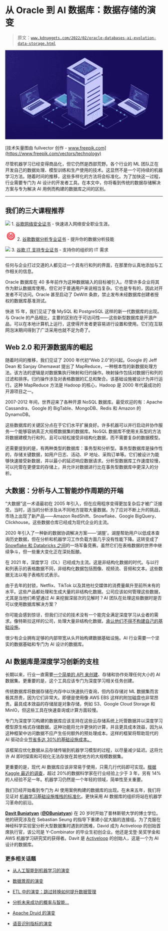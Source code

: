 # 从 Oracle 到 AI 数据库：数据存储的演变

> 原文：[`www.kdnuggets.com/2022/02/oracle-databases-ai-evolution-data-storage.html`](https://www.kdnuggets.com/2022/02/oracle-databases-ai-evolution-data-storage.html)

![从 Oracle 到 AI 数据库：数据存储的演变](img/6c896d3ad813766531a27e53c5468052.png)

[技术矢量图由 fullvector 创作 - www.freepik.com](https://www.freepik.com/vectors/technology)

尽管机器学习已经变得商品化，但它仍然是西部荒野。各个行业的 ML 团队正在开发自己的数据处理、模型训练和生产使用的技术。这显然不是一个可持续的机器学习方法。随着时间的推移，这些多样化的方法将会标准化。为了加快这一过程，行业需要专门为 AI 设计的开发者工具。在本文中，你将看到传统的数据存储解决方案与专为解决 AI 用例而构建的数据库之间的区别。

* * *

## 我们的三大课程推荐

![](img/0244c01ba9267c002ef39d4907e0b8fb.png) 1\. [谷歌网络安全证书](https://www.kdnuggets.com/google-cybersecurity) - 快速进入网络安全职业生涯。

![](img/e225c49c3c91745821c8c0368bf04711.png) 2\. [谷歌数据分析专业证书](https://www.kdnuggets.com/google-data-analytics) - 提升你的数据分析技能

![](img/0244c01ba9267c002ef39d4907e0b8fb.png) 3\. [谷歌 IT 支持专业证书](https://www.kdnuggets.com/google-itsupport) - 支持你的组织的 IT 需求

* * *

任何与企业打过交道的人都见过一个具有行和列的界面，在那里你认真地添加与工作相关的信息。

Oracle 数据库在 40 多年前作为这种数据输入的目标被引入。尽管许多企业将其作为默认数据库使用，但它对于普通用户来说相当复杂。它也是专有的，因此对开发者不可访问。Oracle 甚至启动了 DeWitt 条款，禁止发布未经数据库创建者授权的数据库基准测试。

快进 15 年，我们见证了像 MySQL 和 PostgreSQL 这样的新一代数据库的出现。与 Oracle 的产品相比，主要的区别在于可访问性——这些新型数据库是开源产品，可以在本地计算机上运行，这使得开发者更容易进行设置和使用。它们在互联网泡沫期间得到了广泛采用也就不足为奇了。

## **Web 2.0 和开源数据库的崛起**

随着时间的推移，我们见证了 2000 年代初“Web 2.0”的兴起。Google 的 Jeff Dean 和 Sanjay Ghemawat 提出了 MapReduce，一种根本性的新数据处理方法。该方法的逻辑是对数据集执行映射和归约操作。映射操作包括对数据行和列的过滤和排序。归约操作涉及对表格数据的汇总和聚合。该基础设施被设计为并行运行。这种 MapReduce 方法是 Hadoop 的核心，Hadoop 是 2000 年代最成功的开源项目之一。

2007-2012 年间，世界迎来了各种开源 NoSQL 数据库。最受欢迎的有：Apache Cassandra、Google 的 BigTable、MongoDB、Redis 和 Amazon 的 DynamoDB。

这些数据库的关键区分点在于它们水平扩展良好。许多机器可以并行启动并协作服务一个能够容纳真正大规模数据集的数据库。NoSQL 数据库不使用关系型的方法将数据建模为行和列，且可以轻松接受非结构化数据，而不需要复杂的数据模型。

还需要提到的是，有两种类型的数据库：事务型和分析型。事务型数据库是操作性的，存储关键数据，如用户日志、活动、IP 地址、采购订单等。它们被设计为能够快速接受新数据，并以最小的延迟响应数据请求。分析型数据库工作速度较慢，可以托管在更便宜的存储上，并允许对数据进行比在事务型数据库中更深入的分析。

## **大数据：分析与人工智能炒作周期的开端**

“大数据”这一术语最初在 2005 年引入，但在应用程序变得更加复杂后才被广泛接受。当时，适当的分析涉及从不同地方提取大量数据。为了应对不断上升的挑战，市场上出现了新产品——Amazon RedShift、Snowflake、Google BigQuery、Clickhouse。这些数据仓库已经成为现代企业的主流。

2020 年引入了一种新的数据协调解决方案——‘湖屋’。湖屋帮助用户以低成本查询历史数据，但在分析和机器学习工作负载方面几乎没有性能下降。这转变成了[Snowflake 和 Databricks 之间](https://blocksandfiles.com/2021/11/15/snowflake-rebuts-databricks-snowflake-performance-comparison/)的一场军备竞赛。虽然它们在表格数据的世界中继续争斗，但一些重大变化正在深处酝酿。

在 2021 年，深度学习（DL）已经成为主流。这是非结构化数据的时代。与以行和列表示的表格数据不同，非结构化数据包括图像、视频流、音频和文本。这些数据无法以电子表格形式表示。

由于去年的封锁，Netflix、TikTok 以及其他社交媒体的消费量飙升至前所未有的水平。这些产品都处理和生成大量的非结构化数据。公司应该如何管理这些数据，尤其是当他们希望通过 AI 来挖掘深层次的见解时？AI 团队在处理这些数据时是否可以使用数据库解决方案？

你可能会感到惊讶，但我们讨论的技术没有一个能完全满足深度学习从业者的需求。像特斯拉这样的公司，处理大量非结构化数据，[承认他们不得不构建自己的基础设施](https://youtu.be/hx7BXih7zx8)。

很少有企业拥有足够的内部带宽从头开始构建数据基础设施。AI 行业需要一个坚实的数据基础和专门为 AI 设计的数据库。

## **AI 数据库是深度学习创新的支柱**

长期以来，行业一直需要[一个简单的 API 来创建](https://github.com/activeloopai/Hub)、存储和协作处理任何大小的 AI 数据集。更重要的是，这个工具应该专门为深度学习相关任务创建。

传统数据库将数据存储在内存中以快速执行查询，但内存存储对 ML 数据集而言极其昂贵，因为它们非常大。即便是使用像 AWS EBS 这样的附加磁盘也非常昂贵。最具成本效益的存储层是对象存储，例如 S3、Google Cloud Storage 和 MinIO，但这些工具在快速查询或计算方面较慢。

专门为深度学习构建的数据库应该支持在这些云存储系统上托管数据并以深度学习模型原生格式存储数据。这种功能将允许更快的计算，并且更具成本效益，因为从这种框架中访问数据不应产生任何额外的预处理成本。这样的框架将帮助现代的 AI 驱动企业[节省多达 30%的基础设施成本。](https://activeloop-forbes.s3.us-west-2.amazonaws.com/forbes_article_-_better_aerial_data_pipelines.pdf)

该框架应优化数据从云存储传输到机器学习模型的过程，以尽量减少延迟。这将允许 AI 即时探索和可视化无法存放在其他地方的大规模数据集。

更重要的是，现代 AI 数据库应该非常易于使用，只需几行代码即可实现。[根据 Kaggle 最近的调查](https://www.kaggle.com/kaggle-survey-2021)，超过 20%的数据科学家在行业经验上少于 3 年，另有 14%的人经验不足一年。机器学习仍然是一个年轻的领域，简单性至关重要。

我们已经开始看到专门为 AI 使用案例构建的数据库的出现。在未来五年，我们将见证对 [机器学习基础设施堆栈的标准化](https://www.forbes.com/sites/forbestechcouncil/2021/10/08/how-to-enable-data-centric-ai/?sh=5e570ea020f8)。更快采用 AI 数据库的组织将站在机器学习革命的前沿。

**[Davit Buniatyan](https://www.linkedin.com/in/davidbuniatyan/)** (**[@DBuniatyan](https://twitter.com/dbuniatyan)**) 在 20 岁时开始了普林斯顿大学的博士学位。他的研究涉及在 Sebastian Seung 的指导下重建小鼠大脑的连接组。为了克服在神经科学实验室分析大型数据集时遇到的困难，David 成为 Activeloop 的创始首席执行官，该公司是 Y-Combinator 的毕业生初创企业。他还是戈登·吴奖学金和 AWS 机器学习研究奖的获得者。Davit 是 [Activeloop](https://www.activeloop.ai/) 的创始人，这是一个为 AI 设计的数据库。

### 更多相关话题

+   [从人工智能到机器学习的演变](https://www.kdnuggets.com/2022/08/evolution-artificial-intelligence-machine-learning-data-science.html)

+   [数据景观的演变](https://www.kdnuggets.com/2023/06/evolution-data-landscape.html)

+   [ETL 中的演变：跳过转换如何提升数据管理](https://www.kdnuggets.com/evolution-in-etl-how-skipping-transformation-enhances-data-management)

+   [分析未来成功的概率与智能…](https://www.kdnuggets.com/2022/02/analyzing-probability-future-success-intelligence-node-attributes-evolution-model.html)

+   [Apache Druid 的演变](https://www.kdnuggets.com/2022/07/evolution-apache-druid.html)

+   [语音识别指标的演变](https://www.kdnuggets.com/2022/10/evolution-speech-recognition-metrics.html)
